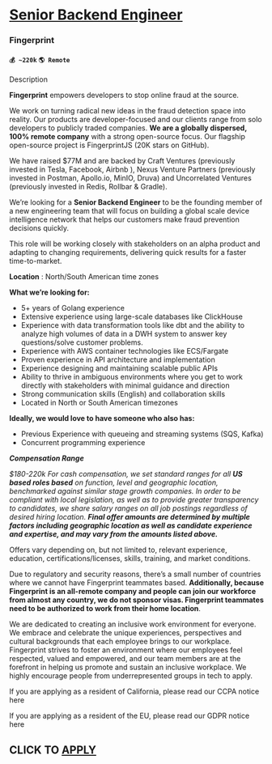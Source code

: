 # [Senior Backend Engineer](https://www.remotewlb.com/apply/senior-backend-engineer-80267)  
### Fingerprint  
#### `💰 ~220k` `🌎 Remote`  

Description

**Fingerprint** empowers developers to stop online fraud at the source.

We work on turning radical new ideas in the fraud detection space into reality. Our products are developer-focused and our clients range from solo developers to publicly traded companies. **We are a globally dispersed, 100% remote company** with a strong open-source focus. Our flagship open-source project is FingerprintJS (20K stars on GitHub).

We have raised $77M and are backed by Craft Ventures (previously invested in Tesla, Facebook, Airbnb ), Nexus Venture Partners (previously invested in Postman, Apollo.io, MinIO, Druva) and Uncorrelated Ventures (previously invested in Redis, Rollbar & Gradle).

We’re looking for a **Senior Backend Engineer** to be the founding member of a new engineering team that will focus on building a global scale device intelligence network that helps our customers make fraud prevention decisions quickly.

This role will be working closely with stakeholders on an alpha product and adapting to changing requirements, delivering quick results for a faster time-to-market.

**Location** : North/South American time zones

**What we’re looking for:**

  * 5+ years of Golang experience
  * Extensive experience using large-scale databases like ClickHouse
  * Experience with data transformation tools like dbt and the ability to analyze high volumes of data in a DWH system to answer key questions/solve customer problems.
  * Experience with AWS container technologies like ECS/Fargate
  * Proven experience in API architecture and implementation
  * Experience designing and maintaining scalable public APIs
  * Ability to thrive in ambiguous environments where you get to work directly with stakeholders with minimal guidance and direction
  * Strong communication skills (English) and collaboration skills
  * Located in North or South American timezones

**Ideally, we would love to have someone who also has:**

  * Previous Experience with queueing and streaming systems (SQS, Kafka)
  * Concurrent programming experience

_**Compensation Range**_

_$180-220k For cash compensation, we set standard ranges for all **US based roles based** on function, level and geographic location, benchmarked against similar stage growth companies. In order to be compliant with local legislation, as well as to provide greater transparency to candidates, we share salary ranges on all job postings regardless of desired hiring location. **Final offer amounts are determined by multiple factors including geographic location as well as candidate experience and expertise, and may vary from the amounts listed above.**_

Offers vary depending on, but not limited to, relevant experience, education, certifications/licenses, skills, training, and market conditions.

Due to regulatory and security reasons, there’s a small number of countries where we cannot have Fingerprint teammates based. **Additionally, because Fingerprint is an all-remote company and people can join our workforce from almost any country, we do not sponsor visas. Fingerprint teammates need to be authorized to work from their home location**.

We are dedicated to creating an inclusive work environment for everyone. We embrace and celebrate the unique experiences, perspectives and cultural backgrounds that each employee brings to our workplace. Fingerprint strives to foster an environment where our employees feel respected, valued and empowered, and our team members are at the forefront in helping us promote and sustain an inclusive workplace. We highly encourage people from underrepresented groups in tech to apply.

If you are applying as a resident of California, please read our CCPA notice here

If you are applying as a resident of the EU, please read our GDPR notice here

  
## CLICK TO [APPLY](https://www.remotewlb.com/apply/senior-backend-engineer-80267)

